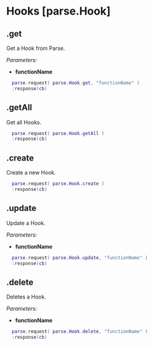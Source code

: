 # Hooks [parse.Hook]

## .get

Get a Hook from Parse.

*Parameters:*

* __functionName__

```lua
  parse.request( parse.Hook.get, "functionName" )
  :response(cb)
```

## .getAll

Get all Hooks.

```lua
  parse.request( parse.Hook.getAll )
  :response(cb)
```

## .create

Create a new Hook.

```lua
  parse.request( parse.Hook.create )
  :response(cb)
```

## .update

Update a Hook.

*Parameters:*

* __functionName__

```lua
  parse.request( parse.Hook.update, "functionName" )
  :response(cb)
```

## .delete

Deletes a Hook.

*Parameters:*

* __functionName__

```lua
  parse.request( parse.Hook.delete, "functionName" )
  :response(cb)
```
